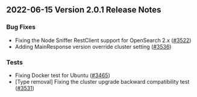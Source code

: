 ## 2022-06-15 Version 2.0.1 Release Notes

### Bug Fixes
* Fixing the Node Sniffer RestClient support for OpenSearch 2.x ([#3522](https://github.com/opensearch-project/OpenSearch/pull/3522))
* Adding MainResponse version override cluster setting ([#3536](https://github.com/opensearch-project/OpenSearch/pull/3536))

### Tests
* Fixing Docker test for Ubuntu ([#3465](https://github.com/opensearch-project/OpenSearch/pull/3465))
* [Type removal] Fixing the cluster upgrade backward compatibility test ([#3531](https://github.com/opensearch-project/OpenSearch/pull/3531))
